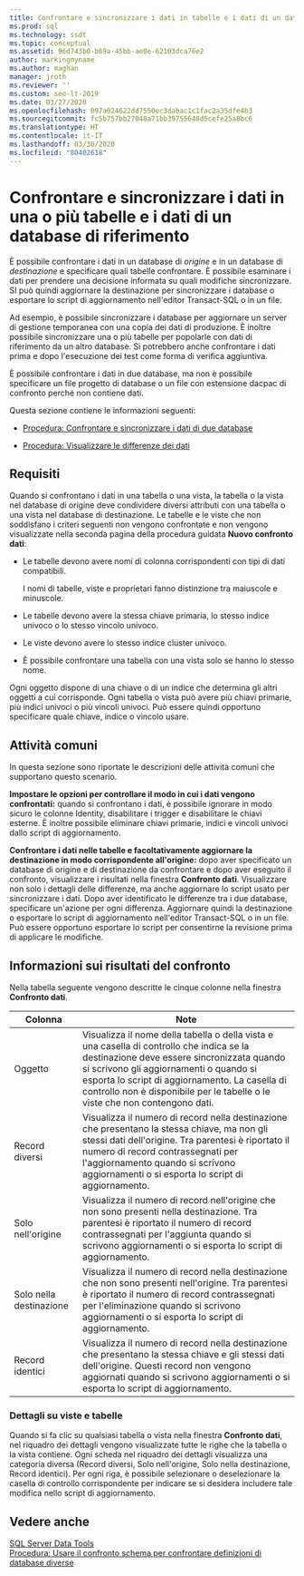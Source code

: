```yaml
---
title: Confrontare e sincronizzare i dati in tabelle e i dati di un database di riferimento
ms.prod: sql
ms.technology: ssdt
ms.topic: conceptual
ms.assetid: 96d743b0-b69a-45bb-ae0e-62103dca76e2
author: markingmyname
ms.author: maghan
manager: jroth
ms.reviewer: ''
ms.custom: seo-lt-2019
ms.date: 03/27/2020
ms.openlocfilehash: 097a024622dd7550ec3dabac1c1fac2a35dfe4b3
ms.sourcegitcommit: fc5b757bb27048a71bb39755648d5cefe25a8bc6
ms.translationtype: HT
ms.contentlocale: it-IT
ms.lasthandoff: 03/30/2020
ms.locfileid: "80402618"
---
```

# <a name="compare-and-synchronize-data-in-one-or-more-tables-with-data-in-a-reference-database"></a>Confrontare e sincronizzare i dati in una o più tabelle e i dati di un database di riferimento

È possibile confrontare i dati in un database di *origine* e in un database di *destinazione* e specificare quali tabelle confrontare. È possibile esaminare i dati per prendere una decisione informata su quali modifiche sincronizzare. SI può quindi aggiornare la destinazione per sincronizzare i database o esportare lo script di aggiornamento nell'editor Transact\-SQL o in un file.  
  
Ad esempio, è possibile sincronizzare i database per aggiornare un server di gestione temporanea con una copia dei dati di produzione. È inoltre possibile sincronizzare una o più tabelle per popolarle con dati di riferimento da un altro database. Si potrebbero anche confrontare i dati prima e dopo l'esecuzione dei test come forma di verifica aggiuntiva.  
  
È possibile confrontare i dati in due database, ma non è possibile specificare un file progetto di database o un file con estensione dacpac di confronto perché non contiene dati.  
  
Questa sezione contiene le informazioni seguenti:  
  
-   [Procedura: Confrontare e sincronizzare i dati di due database](../ssdt/how-to-compare-and-synchronize-the-data-of-two-databases.md)  
  
-   [Procedura: Visualizzare le differenze dei dati](../ssdt/how-to-view-data-differences.md)  
  
## <a name="requirements"></a>Requisiti  
Quando si confrontano i dati in una tabella o una vista, la tabella o la vista nel database di origine deve condividere diversi attributi con una tabella o una vista nel database di destinazione. Le tabelle e le viste che non soddisfano i criteri seguenti non vengono confrontate e non vengono visualizzate nella seconda pagina della procedura guidata **Nuovo confronto dati**:  
  
-   Le tabelle devono avere nomi di colonna corrispondenti con tipi di dati compatibili.  
  
    I nomi di tabelle, viste e proprietari fanno distinzione tra maiuscole e minuscole.  
  
-   Le tabelle devono avere la stessa chiave primaria, lo stesso indice univoco o lo stesso vincolo univoco.  
  
-   Le viste devono avere lo stesso indice cluster univoco.  
  
-   È possibile confrontare una tabella con una vista solo se hanno lo stesso nome.  
  
Ogni oggetto dispone di una chiave o di un indice che determina gli altri oggetti a cui corrisponde. Ogni tabella o vista può avere più chiavi primarie, più indici univoci o più vincoli univoci. Può essere quindi opportuno specificare quale chiave, indice o vincolo usare.  
  
## <a name="common-tasks"></a>Attività comuni  
In questa sezione sono riportate le descrizioni delle attività comuni che supportano questo scenario.  
  
**Impostare le opzioni per controllare il modo in cui i dati vengono confrontati:** quando si confrontano i dati, è possibile ignorare in modo sicuro le colonne Identity, disabilitare i trigger e disabilitare le chiavi esterne. È inoltre possibile eliminare chiavi primarie, indici e vincoli univoci dallo script di aggiornamento.  
  
**Confrontare i dati nelle tabelle e facoltativamente aggiornare la destinazione in modo corrispondente all'origine:** dopo aver specificato un database di origine e di destinazione da confrontare e dopo aver eseguito il confronto, visualizzare i risultati nella finestra **Confronto dati**. Visualizzare non solo i dettagli delle differenze, ma anche aggiornare lo script usato per sincronizzare i dati. Dopo aver identificato le differenze tra i due database, specificare un'azione per ogni differenza. Aggiornare quindi la destinazione o esportare lo script di aggiornamento nell'editor Transact\-SQL o in un file. Può essere opportuno esportare lo script per consentirne la revisione prima di applicare le modifiche.  
  
## <a name="understanding-comparison-results"></a><a name="UnderstandingDataCompareResults"></a>Informazioni sui risultati del confronto  
Nella tabella seguente vengono descritte le cinque colonne nella finestra **Confronto dati**.  
  
|Colonna|Note|  
|----------|---------|  
|Oggetto|Visualizza il nome della tabella o della vista e una casella di controllo che indica se la destinazione deve essere sincronizzata quando si scrivono gli aggiornamenti o quando si esporta lo script di aggiornamento. La casella di controllo non è disponibile per le tabelle o le viste che non contengono dati.|  
|Record diversi|Visualizza il numero di record nella destinazione che presentano la stessa chiave, ma non gli stessi dati dell'origine. Tra parentesi è riportato il numero di record contrassegnati per l'aggiornamento quando si scrivono aggiornamenti o si esporta lo script di aggiornamento.|  
|Solo nell'origine|Visualizza il numero di record nell'origine che non sono presenti nella destinazione. Tra parentesi è riportato il numero di record contrassegnati per l'aggiunta quando si scrivono aggiornamenti o si esporta lo script di aggiornamento.|  
|Solo nella destinazione|Visualizza il numero di record nella destinazione che non sono presenti nell'origine. Tra parentesi è riportato il numero di record contrassegnati per l'eliminazione quando si scrivono aggiornamenti o si esporta lo script di aggiornamento.|  
|Record identici|Visualizza il numero di record nella destinazione che presentano la stessa chiave e gli stessi dati dell'origine. Questi record non vengono aggiornati quando si scrivono aggiornamenti o si esporta lo script di aggiornamento.|  
  
### <a name="table-and-view-details"></a>Dettagli su viste e tabelle  
Quando si fa clic su qualsiasi tabella o vista nella finestra **Confronto dati**, nel riquadro dei dettagli vengono visualizzate tutte le righe che la tabella o la vista contiene. Ogni scheda nel riquadro dei dettagli visualizza una categoria diversa (Record diversi, Solo nell'origine, Solo nella destinazione, Record identici). Per ogni riga, è possibile selezionare o deselezionare la casella di controllo corrispondente per indicare se si desidera includere tale modifica nello script di aggiornamento.  
  
## <a name="see-also"></a>Vedere anche  
[SQL Server Data Tools](../ssdt/sql-server-data-tools.md)  
[Procedura: Usare il confronto schema per confrontare definizioni di database diverse](../ssdt/how-to-use-schema-compare-to-compare-different-database-definitions.md)  
  
